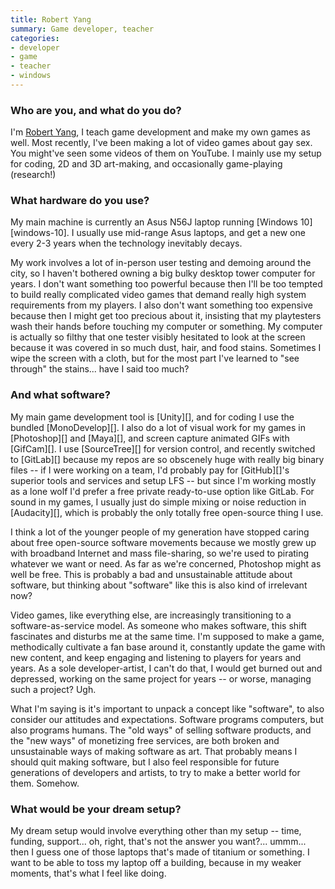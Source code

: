 ```yaml
---
title: Robert Yang
summary: Game developer, teacher
categories:
- developer
- game
- teacher
- windows
---
```


### Who are you, and what do you do?

I'm [Robert Yang](http://debacle.us/ "Robert's website."), I teach game development and make my own games as well. Most recently, I've been making a lot of video games about gay sex. You might've seen some videos of them on YouTube. I mainly use my setup for coding, 2D and 3D art-making, and occasionally game-playing (research!)

### What hardware do you use?

My main machine is currently an Asus N56J laptop running [Windows 10][windows-10]. I usually use mid-range Asus laptops, and get a new one every 2-3 years when the technology inevitably decays.

My work involves a lot of in-person user testing and demoing around the city, so I haven't bothered owning a big bulky desktop tower computer for years. I don't want something too powerful because then I'll be too tempted to build really complicated video games that demand really high system requirements from my players. I also don't want something too expensive because then I might get too precious about it, insisting that my playtesters wash their hands before touching my computer or something. My computer is actually so filthy that one tester visibly hesitated to look at the screen because it was covered in so much dust, hair, and food stains. Sometimes I wipe the screen with a cloth, but for the most part I've learned to "see through" the stains... have I said too much?

### And what software?

My main game development tool is [Unity][], and for coding I use the bundled [MonoDevelop][]. I also do a lot of visual work for my games in [Photoshop][] and [Maya][], and screen capture animated GIFs with [GifCam][]. I use [SourceTree][] for version control, and recently switched to [GitLab][] because my repos are so obscenely huge with really big binary files -- if I were working on a team, I'd probably pay for [GitHub][]'s superior tools and services and setup LFS -- but since I'm working mostly as a lone wolf I'd prefer a free private ready-to-use option like GitLab. For sound in my games, I usually just do simple mixing or noise reduction in [Audacity][], which is probably the only totally free open-source thing I use.

I think a lot of the younger people of my generation have stopped caring about free open-source software movements because we mostly grew up with broadband Internet and mass file-sharing, so we're used to pirating whatever we want or need. As far as we're concerned, Photoshop might as well be free. This is probably a bad and unsustainable attitude about software, but thinking about "software" like this is also kind of irrelevant now?

Video games, like everything else, are increasingly transitioning to a software-as-service model. As someone who makes software, this shift fascinates and disturbs me at the same time. I'm supposed to make a game, methodically cultivate a fan base around it, constantly update the game with new content, and keep engaging and listening to players for years and years. As a sole developer-artist, I can't do that, I would get burned out and depressed, working on the same project for years -- or worse, managing such a project? Ugh.

What I'm saying is it's important to unpack a concept like "software", to also consider our attitudes and expectations. Software programs computers, but also programs humans. The "old ways" of selling software products, and the "new ways" of monetizing free services, are both broken and unsustainable ways of making software as art. That probably means I should quit making software, but I also feel responsible for future generations of developers and artists, to try to make a better world for them. Somehow.

### What would be your dream setup?

My dream setup would involve everything other than my setup -- time, funding, support... oh, right, that's not the answer you want?... ummm... then I guess one of those laptops that's made of titanium or something. I want to be able to toss my laptop off a building, because in my weaker moments, that's what I feel like doing.